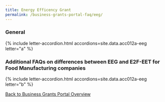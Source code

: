 ```yaml
---
title: Energy Efficency Grant
permalink: /business-grants-portal-faq/eeg/
---
```


### General

{% include letter-accordion.html accordions=site.data.acc012a-eeg letter="a" %}

### Additional FAQs on differences between EEG and E2F-EET for Food Manufacturing companies

{% include letter-accordion.html accordions=site.data.acc012a-eeg letter="b" %}

[Back to Business Grants Portal Overview](/business-grants-portal/)